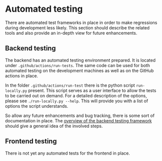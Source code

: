 # Automated testing

There are automated test frameworks in place in order to make regressions during development less likely.
This section should describe the related tools and also provide an in-depth view for future enhancements.

## Backend testing

The backend has an automated testing environment prepared.
It is located under `.github/actions/run-tests`.
The same code can be used for both automated testing on the development machines as well as on the GitHub actions in place.

In the folder `.github/actions/run-test` there is the python script `run-locally.py` present.
This script serves as a user interface to allow the tests to be carried out on demand.
For a detailed description of the options, please see `./run-locally.py --help`.
This will provide you with a list of options the script understands.

So allow any future enhancements and bug tracking, there is some sort of documentation in place.
The [overview of the backend testing framework](backend/) should give a general idea of the involved steps.

## Frontend testing

There is not yet any automated tests for the frontend in place.
